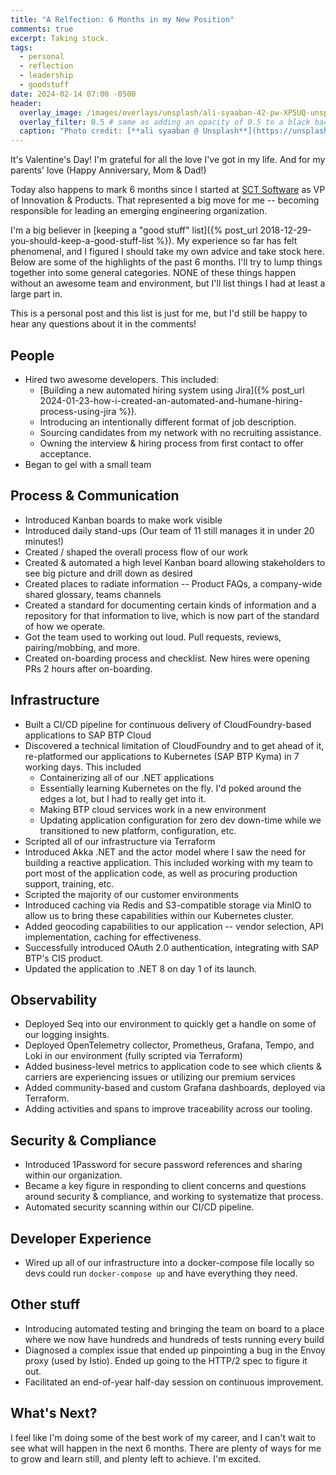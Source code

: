 ```yaml
---
title: "A Relfection: 6 Months in my New Position"
comments: true
excerpt: Taking stock.
tags:
  - personal
  - reflection
  - leadership
  - goodstuff
date: 2024-02-14 07:00 -0500
header:
  overlay_image: /images/overlays/unsplash/ali-syaaban-42-pw-XP5UQ-unsplash.jpg
  overlay_filter: 0.5 # same as adding an opacity of 0.5 to a black background
  caption: "Photo credit: [**ali syaaban @ Unsplash**](https://unsplash.com/@zylo25?utm_content=creditCopyText&utm_medium=referral&utm_source=unsplash)"
---
```


It's Valentine's Day! I'm grateful for all the love I've got in my life. And for my parents' love (Happy Anniversary, Mom & Dad!)

Today also happens to mark 6 months since I started at [SCT Software](https://sctsoftware.com) as VP of Innovation & Products. That represented a big move for me -- becoming responsible for leading an emerging engineering organization.

I'm a big believer in [keeping a "good stuff" list]({% post_url 2018-12-29-you-should-keep-a-good-stuff-list %}). My experience so far has felt phenomenal, and I figured I should take my own advice and take stock here. Below are some of the highlights of the past 6 months. I'll try to lump things together into some general categories. NONE of these things happen without an awesome team and environment, but I'll list things I had at least a large part in.

This is a personal post and this list is just for me, but I'd still be happy to hear any questions about it in the comments!

## People

* Hired two awesome developers. This included:
  * [Building a new automated hiring system using Jira]({% post_url 2024-01-23-how-i-created-an-automated-and-humane-hiring-process-using-jira %}).
  * Introducing an intentionally different format of job description.
  * Sourcing candidates from my network with no recruiting assistance.
  * Owning the interview & hiring process from first contact to offer acceptance.
* Began to gel with a small team

## Process & Communication

* Introduced Kanban boards to make work visible
* Introduced daily stand-ups (Our team of 11 still manages it in under 20 minutes!)
* Created / shaped the overall process flow of our work
* Created & automated a high level Kanban board allowing stakeholders to see big picture and drill down as desired
* Created places to radiate information -- Product FAQs, a company-wide shared glossary, teams channels
* Created a standard for documenting certain kinds of information and a repository for that information to live, which is now part of the standard of how we operate.
* Got the team used to working out loud. Pull requests, reviews, pairing/mobbing, and more.
* Created on-boarding process and checklist. New hires were opening PRs 2 hours after on-boarding.

## Infrastructure

* Built a CI/CD pipeline for continuous delivery of CloudFoundry-based applications to SAP BTP Cloud
* Discovered a technical limitation of CloudFoundry and to get ahead of it, re-platformed our applications to Kubernetes (SAP BTP Kyma) in 7 working days. This included
  * Containerizing all of our .NET applications
  * Essentially learning Kubernetes on the fly. I'd poked around the edges a lot, but I had to really get into it.
  * Making BTP cloud services work in a new environment
  * Updating application configuration for zero dev down-time while we transitioned to new platform, configuration, etc.
* Scripted all of our infrastructure via Terraform
* Introduced Akka .NET and the actor model where I saw the need for building a reactive application. This included working with my team to port most of the application code, as well as procuring production support, training, etc.
* Scripted the majority of our customer environments
* Introduced caching via Redis and S3-compatible storage via MinIO to allow us to bring these capabilities within our Kubernetes cluster.
* Added geocoding capabilities to our application -- vendor selection, API implementation, caching for effectiveness.
* Successfully introduced OAuth 2.0 authentication, integrating with SAP BTP's CIS product.
* Updated the application to .NET 8 on day 1 of its launch.

## Observability

* Deployed Seq into our environment to quickly get a handle on some of our logging insights.
* Deployed OpenTelemetry collector, Prometheus, Grafana, Tempo, and Loki in our environment (fully scripted via Terraform)
* Added business-level metrics to application code to see which clients & carriers are experiencing issues or utilizing our premium services
* Added community-based and custom Grafana dashboards, deployed via Terraform.
* Adding activities and spans to improve traceability across our tooling.

## Security & Compliance

* Introduced 1Password for secure password references and sharing within our organization.
* Became a key figure in responding to client concerns and questions around security & compliance, and working to systematize that process.
* Automated security scanning within our CI/CD pipeline.

## Developer Experience

* Wired up all of our infrastructure into a docker-compose file locally so devs could run `docker-compose up` and have everything they need.

## Other stuff

* Introducing automated testing and bringing the team on board to a place where we now have hundreds and hundreds of tests running every build
* Diagnosed a complex issue that ended up pinpointing a bug in the Envoy proxy (used by Istio). Ended up going to the HTTP/2 spec to figure it out.
* Facilitated an end-of-year half-day session on continuous improvement.

## What's Next?

I feel like I'm doing some of the best work of my career, and I can't wait to see what will happen in the next 6 months. There are plenty of ways for me to grow and learn still, and plenty left to achieve. I'm excited.

